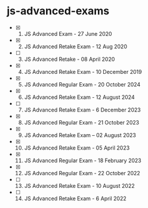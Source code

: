# js-advanced-exams

- [x] 01. JS Advanced Exam - 27 June 2020
- [x] 02. JS Advanced Retake Exam - 12 Aug 2020
- [ ] 03. JS Advanced Retake - 08 April 2020
- [x] 04. JS Advanced Retake Exam - 10 December 2019
- [x] 05. JS Advanced Regular Exam - 20 October 2024
- [x] 06. JS Advanced Retake Exam - 12 August 2024
- [ ] 07. JS Advanced Retake Exam - 6 December 2023
- [x] 08. JS Advanced Regular Exam - 21 October 2023
- [x] 09. JS Advanced Retake Exam – 02 August 2023
- [x] 10. JS Advanced Retake Exam - 05 April 2023
- [x] 11. JS Advanced Regular Exam - 18 February 2023
- [x] 12. JS Advanced Regular Exam - 22 October 2022
- [ ] 13. JS Advanced Retake Exam - 10 August 2022
- [ ] 14. JS Advanced Retake Exam - 6 April 2022